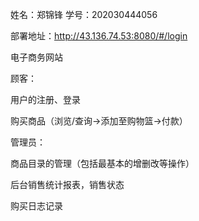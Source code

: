 姓名：郑锦锋
学号：202030444056

部署地址：http://43.136.74.53:8080/#/login

电子商务网站

顾客：

用户的注册、登录

购买商品（浏览/查询->添加至购物篮->付款）

管理员：

商品目录的管理（包括最基本的增删改等操作）

后台销售统计报表，销售状态

购买日志记录

